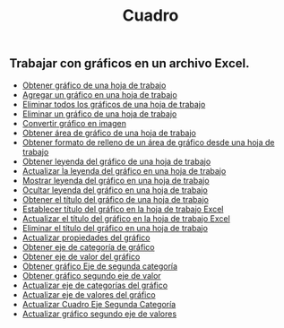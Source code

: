 ﻿---
title: Cuadro
second_title: Aspose.Cells Cloud Documen
type: docs
url: /es/charts/
aliases: [/working-with-charts/]
keywords: REST API, spreadsheets, excel, chart
description: "Cells.Cloud API para Excel operar: los gráficos operan"
weight: 100
---
## Trabajar con gráficos en un archivo Excel.

- [Obtener gráfico de una hoja de trabajo](/cells/es/get-chart-from-a-worksheet/)
- [Agregar un gráfico en una hoja de trabajo](/cells/es/add-a-chart-in-a-worksheet/)
- [Eliminar todos los gráficos de una hoja de trabajo](/cells/es/delete-all-charts-from-a-worksheet/)
- [Eliminar un gráfico de una hoja de trabajo](/cells/es/delete-a-chart-from-a-worksheet/)
- [Convertir gráfico en imagen](/cells/es/convert-chart-to-image/)
- [Obtener área de gráfico de una hoja de trabajo](/cells/es/get-chart-area-from-a-worksheet/)
- [Obtener formato de relleno de un área de gráfico desde una hoja de trabajo](/cells/es/get-fill-format-of-a-chart-area-from-a-worksheet/)
- [Obtener leyenda del gráfico de una hoja de trabajo](/cells/es/get-chart-legend-from-a-worksheet/)
- [Actualizar la leyenda del gráfico en una hoja de trabajo](/cells/es/update-chart-legend-in-a-worksheet/)
- [Mostrar leyenda del gráfico en una hoja de trabajo](/cells/es/show-chart-legend-in-a-worksheet/)
- [Ocultar leyenda del gráfico en una hoja de trabajo](/cells/es/hide-chart-legend-in-a-worksheet/)
- [Obtener el título del gráfico de una hoja de trabajo](/cells/es/get-chart-title-from-a-worksheet/)
- [Establecer título del gráfico en la hoja de trabajo Excel](/cells/es/set-chart-title-in-excel-worksheet/)
- [Actualizar el título del gráfico en la hoja de trabajo Excel](/cells/es/update-chart-title-in-excel-worksheet/)
- [Eliminar el título del gráfico en una hoja de trabajo](/cells/es/delete-chart-title-in-a-worksheet/)
- [Actualizar propiedades del gráfico](/cells/es/charts/propreties/update/)
- [Obtener eje de categoría de gráfico](/cells/es/charts/category-axis/get/)
- [Obtener eje de valor del gráfico](/cells/es/charts/value-axis/get/)
- [Obtener gráfico Eje de segunda categoría](/cells/es/charts/second-category-axis/get/)
- [Obtener gráfico segundo eje de valor](/cells/es/charts/second-value-axis/get/)
- [Actualizar eje de categorías del gráfico](/cells/es/charts/category-axis/update/)
- [Actualizar eje de valores del gráfico](/cells/es/charts/value-axis/update/)
- [Actualizar Cuadro Eje Segunda Categoría](/cells/es/charts/second-category-axis/update/)
- [Actualizar gráfico segundo eje de valores](/cells/es/charts/second-value-axis/update/)
